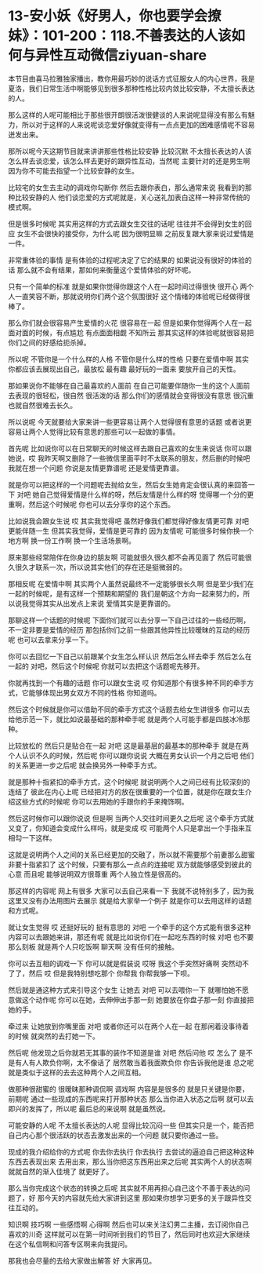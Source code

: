 # 13-安小妖《好男人，你也要学会撩妹》：101-200：118.不善表达的人该如何与异性互动微信ziyuan-share

本节目由喜马拉雅独家播出，教你用最巧妙的说话方式征服女人的内心世界，我是夏洛，我们日常生活中啊能够见到很多那种性格比较内敛比较安静，不太擅长表达的人。

那么这样的人呢可能相比于那些很开朗很活泼很健谈的人来说呢显得没有那么有魅力，所以对于这样的人来说呢谈恋爱好像就变得有一点点更加的困难感情呢不容易迸发出来。

那所以呢今天这期节目就来讲讲那些性格比较安静 比较沉默 不太擅长表达的人该怎么样去谈恋爱，该怎么样去更好的跟异性互动，当然呢 主要针对的还是男生啊 因为你不可能去指望一个比较安静的女生。

比较宅的女生去主动的调戏你勾断你 然后去跟你表白，那么通常来说 我看到的那种比较安静的人 他们谈恋爱的方式呢就是，关心送礼加表白这样一种非常传统的模式啊。

但是很多时候呢 其实用这样的方式去跟女生交往的话呢 往往并不会得到女生的回应 女生不会很快的接受你，为什么呢 因为很明显嘛 之前反复跟大家来说过爱情是一件。

非常重体验的事情 是有体验的过程呢决定了它的结果的 如果说没有很好的体验的话 那么就不会有结果，那如何来衡量这个爱情体验的好坏呢。

只有一个简单的标准 就是如果你觉得你跟这个人在一起时间过得很快 很开心 两个人一直笑容不断，那就说明你们两个这个氛围很好 这个情绪的体验呢已经做得很棒了。

那么你们就会很容易产生爱情的火花 很容易在一起 但是如果你觉得两个人在一起面对面的时候，有点尴尬 有点面面相觑 不知所云 那其实这样的体验呢就很容易把你们之间的好感给扼杀掉。

所以呢 不管你是一个什么样的人格 不管你是什么样的性格 只要在爱情中啊 其实你都应该去展现出自己，最放松 最有趣 最好玩的一面来 要放开自己的天性。

那如果说你不能够在自己最喜欢的人面前 在自己可能要伴随你一生的这个人面前去表现的很轻松，很自然 很活泼的话 那么你们的感情就会变得很没有意思 很沉重 也就自然很难去长久。

所以说呢 今天就要给大家来讲一些更容易让两个人觉得很有意思的话题 或者说更容易让两个人觉得比较有意思的那些可以一起做的事情。

首先呢 比如说你可以在日常聊天的时候这样去跟自己喜欢的女生来说话 你可以跟她说，哎 我昨天啊又删除了一些微信里面平时不太联系的朋友，然后删的时候吧 我就在想一个问题 你说是友情更靠谱呢 还是爱情更靠谱。

就是你可以把这样的一个问题呢去抛给女生，然后女生她肯定会很认真的来回答一下 对吧 她自己觉得爱情是什么样的呀，然后友情是什么样的呀 觉得哪一个分的更重啊，然后这个时候呢 你也可以去分享你的这个东西。

比如说我会跟女生说 哎 其实我觉得吧 虽然好像我们都觉得好像友情更可靠 对吧 更能伴随一生 但其实我觉得，爱情是更可靠的 因为友情呢 可能很多时候你换一个地方啊 换一份工作啊 换一个生活场景啊。

原来那些经常陪伴在你身边的朋友啊 可能就很久很久都不会再见面了 然后可能很久很久才联系一次，所以说其实他们的存在还是挺微弱的。

那相反呢 在爱情中啊 其实两个人虽然说最终不一定能够很长久啊 但是至少我们在一起的时候呢，是有这样一个预期和期望的 我们是朝这个方向一起来努力的，所以说我觉得其实从出发点上来说 爱情其实是更靠谱的。

那聊这样一个话题的时候呢 下面你们就可以去分享一下自己过往的一些经历啊，不一定非要是爱情的经历 那包括你们之前一些跟其他异性比较暧昧的互动的经历呢 也可以去拿来分享一下。

你可以去回忆一下自己以前跟某个女生怎么样认识 然后怎么样去牵手 然后怎么在一起的 对吧，然后这个时候呢 你就可以去把这个话题呢先移开。

你就再找到一个有趣的话题 你可以跟女生说 哎 你知道那个有很多种不同的牵手方式，它能够体现出男女双方不同的性格 你知道吗。

然后这个时候就是你可以借助不同的牵手方式这个话题去给女生讲很多 你可以去给他示范一下，就比如说最基础的那种牵手呢 就是两个人可能手都是四肢冰冷那种。

比较放松的 然后只是贴合在一起 对吧 这是最基层的最基本的那种牵手 就是在两个人认识不久的时候，然后呢 你可以跟你说说 大概在男女认识一个月之后吧 他们的关系更进一步之后呢 就会换另外一种牵手方式。

就是那种十指紧扣的牵手方式，这个时候呢 就说明两个人之间已经有比较深刻的连结了 彼此在内心上呢 已经把对方的放在很重要的一个位置，就是你在跟女生介绍这些方式的时候呢 你可以去用她的手跟你的手来掩饰啊。

然后这时候你可以跟你说说 但是啊 当两个人交往时间更久之后呢 这个牵手方式就又变了，你知道会变成什么样吗，就是变成 哎 可能两个人只是拿出一个手指来互相勾一下这样。

这就是说明两个人之间的关系已经更加的交融了，所以就不需要那个前妻那么甜蜜 非要十指紧扣了 这个时候，只要有那么一点点的连接呢 双方就能够感受到彼此的心意 而且呢 能够说明双方很尊重 两个人独立性是很高的。

那这样的内容呢 网上有很多 大家可以去自己来看一下 我就不说特别多了，因为我这里又没有办法用图片去展示 就是给大家举一个例子 就是你可以去用这样的话题和方式呢。

就让女生觉得 哎 还挺好玩的 挺有意思的 对吧 一个牵手的这个方式能有很多这种内容可以去跟她来讲，那还有呢 就是比如说你们在一起吃东西的时候 对吧 也不要那么刻板 就是两个人只吃饭啊 聊天啊 没有任何的接触。

你可以去互相的调戏一下 你可以就是假装说 哎呀 我这个手突然好痛啊 突然动不了了，然后 哎 但是我特别想吃那个 你帮我 你帮我够一下呗。

然后就是通这种方式来引导这个女生 让她去 对吧 可以去喂你一下 就哪怕她不愿意做这个动作呢 你可以在她，去伸伸出手那一刻 她要放在你盘子那一刻 你直接把她的手。

牵过来 让她放到你嘴里面 对吧 或者你还可以在两个人在一起 在那闲着没事待着的时候 就突然的去打她一下。

然后呢 他发现之后你就若无其事的装作不知道是谁 对吧 然后问他 哎 怎么了 是不是有人有人欺负你啊，太不像话了 居然敢当着我面欺负你 你告诉我他是谁 总之呢 就是类似于这样的去去这种两个人之间互相。

做那种很甜蜜的 很暧昧那种调侃啊 调戏啊 内容是是很多的 就是只关键是你要，前期呢 通过一些现成的东西呢来打开那种状态 那么当你进入状态之后啊 就可以去即兴的发挥了，所以呢 最后总的来说啊 就是虽然说。

可能安静的人呢 不太擅长表达的人呢 显得比较沉闷一些 但其实只是一个，能否把自己内心那个很活跃的状态去激发出来的一个问题 就只要你通过一些。

现成的我介绍给你的方式呢 你去你去执行 你去执行 去尝试的逼迫自己把这种这种东西去表现出来 去用出来，那么当你把这东西用出来之后呢 其实两个人的状态啊就就自然的渐入佳境了 就更好了。

那么当你完成这个状态的转换之后呢 其实就不用再担心自己这个不善于表达的问题了，好 那今天的内容就先给大家讲到这里 那如果你想学习更多的关于跟异性交往互动的。

知识啊 技巧啊 一些感悟啊 心得啊 然后也可以来关注幻男二主播，去订阅你自己喜欢的川奇 这样就可以在第一时间听到我们的节目了，然后同时也欢迎大家继续在这个私信啊和问答专区啊来向我提问。

那我也会尽量的去给大家做出解答 好 大家再见。